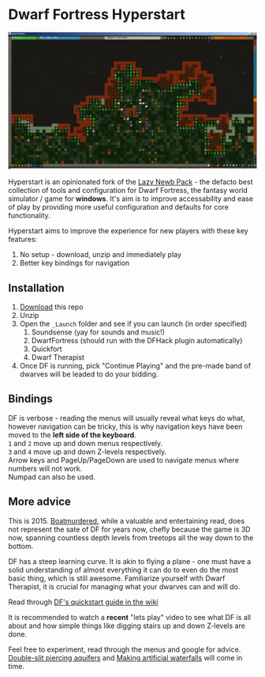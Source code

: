 # Dwarf Fortress Hyperstart

![Vanilla DF and phobeus graphic set comparison](comparison.gif?raw=true "Vanilla DF and phobeus graphic set comparison")

Hyperstart is an opinionated fork of the [Lazy Newb Pack](http://lazynewbpack.com) - the defacto best collection of tools and configuration for Dwarf Fortress, the fantasy world simulator / game for __windows__. It's aim is to improve accessability and ease of play by providing more useful configuration and defaults for core functionality.

Hyperstart aims to improve the experience for new players with these key features:

1. No setup - download, unzip and immediately play
2. Better key bindings for navigation

## Installation
1. [Download](https://github.com/Epigene/dwarf_fortress_hyperstart/archive/master.zip) this repo
2. Unzip
3. Open the `_Launch` folder and see if you can launch (in order specified)
    1. Soundsense (yay for sounds and music!)
    2. DwarfFortress (should run with the DFHack plugin automatically)
    3. Quickfort
    4. Dwarf Therapist
4. Once DF is running, pick "Continue Playing" and the pre-made band of dwarves will be leaded to do your bidding.

## Bindings
DF is verbose - reading the menus will usually reveal what keys do what, however navigation can be tricky, this is why navigation keys have been moved to the __left side of the keyboard__.  
`1` and `2` move up and down menus respectively.  
`3` and `4` move up and down Z-levels respectively.  
Arrow keys and PageUp/PageDown are used to navigate menus where numbers will not work.  
Numpad can also be used.  

## More advice
This is 2015. [Boatmurdered](http://lparchive.org/Dwarf-Fortress-Boatmurdered/), while a valuable and entertaining read, does not represent the sate of DF for years now, chefly because the game is 3D now, spanning countless depth levels from treetops all the way down to the bottom.  

DF has a steep learning curve. It is akin to flying a plane - one must have a solid understanding of almost everything it can do to even do the most basic thing, which is still awesome. Familiarize yourself with Dwarf Therapist, it is crucial for managing what your dwarves can and will do.

Read through [DF's quickstart guide in the wiki](http://dwarffortresswiki.org/index.php/DF2014:Quickstart_guide)

It is recommended to watch a __recent__ "lets play" video to see what DF is all about and how simple things like digging stairs up and down Z-levels are done.  

Feel free to experiment, read through the menus and google for advice. [Double-slit piercing aquifers](http://dwarffortresswiki.org/index.php/v0.34:Double-slit_method) and [Making artificial waterfalls](http://dwarffortresswiki.org/index.php/v0.34:Waterfall) will come in time.


